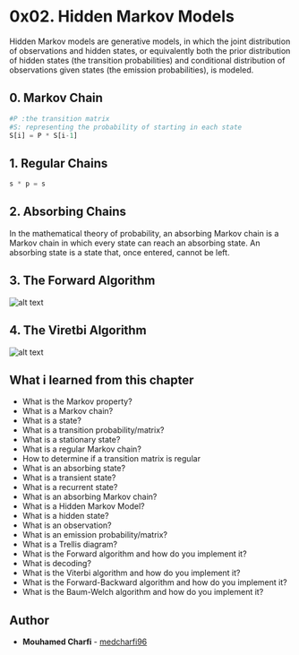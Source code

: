 # 0x02. Hidden Markov Models
Hidden Markov models are generative models, in which the joint distribution of observations and hidden states, or equivalently both the prior distribution of hidden states (the transition probabilities) and conditional distribution of observations given states (the emission probabilities), is modeled. 
## 0. Markov Chain
``` python
#P :the transition matrix
#S: representing the probability of starting in each state
S[i] = P * S[i-1]
```
## 1. Regular Chains
```python
s * p = s
```
## 2. Absorbing Chains
In the mathematical theory of probability, an absorbing Markov chain is a Markov chain in which every state can reach an absorbing state. An absorbing state is a state that, once entered, cannot be left.
## 3. The Forward Algorithm
![alt text](https://i.ibb.co/rp58J8X/forward.png)
## 4. The Viretbi Algorithm
![alt text](https://i.ibb.co/d2QTTr2/viterbi.png)

## What i learned from  this chapter
-    What is the Markov property?
-   What is a Markov chain?
-    What is a state?
-    What is a transition probability/matrix?
-    What is a stationary state?
-    What is a regular Markov chain?
-    How to determine if a transition matrix is regular
-    What is an absorbing state?
-    What is a transient state?
-    What is a recurrent state?
-    What is an absorbing Markov chain?
-    What is a Hidden Markov Model?
-    What is a hidden state?
-    What is an observation?
-    What is an emission probability/matrix?
-    What is a Trellis diagram?
-   What is the Forward algorithm and how do you implement it?
-    What is decoding?
-    What is the Viterbi algorithm and how do you implement it?
-    What is the Forward-Backward algorithm and how do you implement it?
-    What is the Baum-Welch algorithm and how do you implement it?


## Author
* **Mouhamed Charfi** - [medcharfi96](https://github.com/medcharfi96)